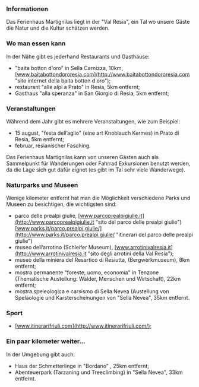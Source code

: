 ### Informationen

Das Ferienhaus Martignilas liegt in der "Val Resia", ein Tal wo unsere Gäste die Natur und die Kultur schätzen werden.

### Wo man essen kann

In der Nähe gibt es jederhand Restaurants und Gasthäuse:

* "baita botton d'oro" in Sella Carnizza, 10km, [www.baitabottondororesia.com](http://www.baitabottondororesia.com "sito internet della baita botton d oro");
* restaurant "alle alpi a Prato" in  Resia, 5km entfernt;
* Gasthaus "alla speranza" in San Giorgio di Resia, 5km entfernt;

### Veranstaltungen

Während dem Jahr gibt es mehrere Veranstaltungen, wie zum Beispiel:

* 15 august, "festa dell’aglio" (eine art Knoblauch Kermes) in Prato di Resia, 5km entfernt;
* februar, resianischer  Fasching.

Das Ferienhaus Martignilas kann von unseren Gästen auch als Sammelpunkt für Wanderungen oder Fahrrad Exkursionen benutzt werden, da die Lage sich gut dafür eignet (es gibt im Tal sehr viele Wanderwege).

### Naturparks und Museen

Wenige kilometer entfernt hat man die Möglichkeit verschiedene Parks und Museen zu besichtigen, die wichtigsten sind:

* parco delle prealpi giulie, [www.parcoprealpigiulie.it](http://www.parcoprealpigiulie.it "sito del parco delle prealpi giulie") [www.parks.it/parco.prealpi.giulie/](http://www.parks.it/parco.prealpi.giulie/ "itinerari del parco delle prealpi giulie")
* museo dell’arrotino (Schleifer Museum), [www.arrotinivalresia.it](http://www.arrotinivalresia.it "sito degli arrotini della Val Resia");
* museo della miniera del Resartico di Resiutta, (Bergwerkmuseum), 8km entfernt;
* mostra permanente "foreste, uomo, economia" in Tenzone (Thematische Austellung: Wälder, Menschen und Wirtschaft), 22km entfernt;
* mostra speleologica e carsismo di Sella Nevea (Austellung von Speläologie und Karsterscheinungen von "Sella Nevea", 35km entfernt.

### Sport

* [www.itinerarifriuli.com](http://www.itinerarifriuli.com/);

### Ein paar kilometer weiter...

In der Umgebung gibt auch:

* Haus der Schmetterlinge in "Bordano" , 25km entfernt;
* Abenteuerpark (Tarzaning und Treeclimbing) in "Sella Nevea", 33km entfernt.
